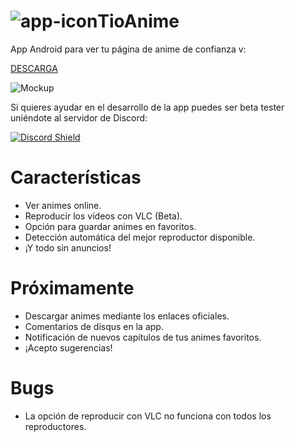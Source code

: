 # ![app-icon](https://github.com/axiel7/TioAnime/blob/master/app/src/main/res/mipmap-mdpi/ic_launcher.png)TioAnime
App Android para ver tu página de anime de confianza v:

[DESCARGA](https://github.com/axiel7/TioAnime/releases/latest)

![Mockup](https://github.com/axiel7/TioAnime/blob/master/tiomockup2.0-web.png)

Si quieres ayudar en el desarrollo de la app puedes ser beta tester uniéndote al servidor de Discord:

[![Discord Shield](https://discordapp.com/api/guilds/698320144530931813/embed.png?style=banner3)](https://discord.gg/QhAMKuV)
# Características
* Ver animes online.
* Reproducir los vídeos con VLC (Beta).
* Opción para guardar animes en favoritos.
* Detección automática del mejor reproductor disponible.
* ¡Y todo sin anuncios!
# Próximamente
* Descargar animes mediante los enlaces oficiales.
* Comentarios de disqus en la app.
* Notificación de nuevos capítulos de tus animes favoritos.
* ¡Acepto sugerencias!
# Bugs
* La opción de reproducir con VLC no funciona con todos los reproductores.
